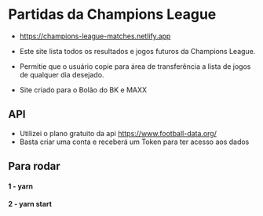 # Partidas da Champions League

- https://champions-league-matches.netlify.app

- Este site lista todos os resultados e jogos futuros da Champions League.
- Permitie que o usuário copie para área de transferência a lista de jogos de qualquer dia desejado.
- Site criado para o Bolão do BK e MAXX

## API

- Utilizei o plano gratuito da api https://www.football-data.org/
- Basta criar uma conta e receberá um Token para ter acesso aos dados

## Para rodar

#### 1 - yarn

#### 2 - yarn start
